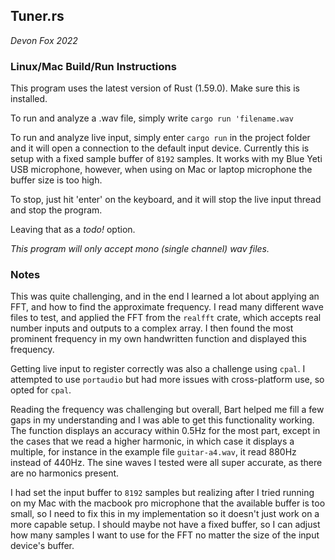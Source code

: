 ## Tuner.rs

*Devon Fox 2022*
### Linux/Mac Build/Run Instructions

This program uses the latest version of Rust (1.59.0).  Make sure this is installed.

To run and analyze a .wav file, simply write `cargo run 'filename.wav`

To run and analyze live input, simply enter `cargo run` in the project folder and it will open a connection to the default input device.  Currently this is setup with a fixed sample buffer of `8192` samples.  It works with my Blue Yeti USB microphone, however, when using on Mac or laptop microphone the buffer size is too high.

To stop, just hit 'enter' on the keyboard, and it will stop the live input thread and stop the program.

Leaving that as a *todo!* option.

*This program will only accept mono (single channel) wav files.*

### Notes

This was quite challenging, and in the end I learned a lot about applying an FFT, and how to find the approximate frequency.  I read many different wave files to test, and applied the FFT from the `realfft` crate, which accepts real number inputs and outputs to a complex array.  I then found the most prominent frequency in my own handwritten function and displayed this frequency. 

Getting live input to register correctly was also a challenge using `cpal`.  I attempted to use `portaudio` but had more issues with cross-platform use, so opted for `cpal`.  

Reading the frequency was challenging but overall, Bart helped me fill a few gaps in my understanding and I was able to get this functionality working.  The function displays an accuracy within 0.5Hz for the most part, except in the cases that we read a higher harmonic, in which case it displays a multiple, for instance in the example file `guitar-a4.wav`, it read 880Hz instead of 440Hz.  The sine waves I tested were all super accurate, as there are no harmonics present.

I had set the input buffer to `8192` samples but realizing after I tried running on my Mac with the macbook pro microphone that the available buffer is too small, so I need to fix this in my implementation so it doesn't just work on a more capable setup. I should maybe not have a fixed buffer, so I can adjust how many samples I want to use for the FFT no matter the size of the input device's buffer.